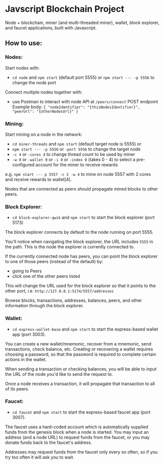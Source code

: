 # Javscript Blockchain Project

Node + blockchain, miner (and multi-threaded miner), wallet, block explorer, and faucet applications, built with Javascript.

## How to use:
### Nodes:

Start nodes with:
- `cd node` and `npm start` (default port 5555) or `npm start --- -p 5556` to change the node port

Connect multiple nodes together with:
- use Postman to interact with node API at `/peers/connect` POST endpoint
Example body:
`{
    "nodeIdentifier": "{thisNodesIdentifier}",
    "peerUrl": "{otherNodesUrl}"
}`

### Mining:

Start mining on a node in the network:
- `cd miner-threads` and `npm start` (default target node is 5555) or
- `npm start --- -p 5556` or `-port 5556` to change the target node
- `-c 4` or `-cores 4` to change thread count to be used by miner
- `-w 0` or `-wallet 0` or `-i 0` or `-index 0` (takes 0 - 4) to select a pre-configured account for the miner to receive rewards

e.g. `npm start --- p 5557 -c 2 -w 4` to mine on node 5557 with 2 cores and receive rewards to wallet[4].

Nodes that are connected as peers should propagate mined blocks to other peers.

### Block Explorer:

- `cd block-explorer-qwik` and `npm start` to start the block explorer (port 5173)

The block explorer connects by default to the node running on port 5555.

You'll notice when navigating the block explorer, the URL includes `5555` in the path. This is the node the explorer is currently connected to.

If the currently connected node has peers, you can point the block explorer to one of those peers (instead of the default) by:
- going to Peers
- click one of the other peers listed

This will change the URL used for the block explorer so that it points to the other port, i.e.
`http://127.0.0.1:5174/5557/addresses`

Browse blocks, transactions, addresses, balances, peers, and other information through the block explorer.

### Wallet:

- `cd express-wallet-base` and `npm start` to start the express-based wallet app (port 3003).

You can create a new wallet/mnemonic, recover from a mnemonic, send transactions, check balance, etc. Creating or recovering a wallet requires choosing a password, so that the password is required to complete certain actions in the wallet.

When sending a transaction or checking balances, you will be able to input the URL of the node you'd like to send the request to.

Once a node receives a transaction, it will propagate that transaction to all of its peers.

### Faucet:

- `cd faucet` and `npm start` to start the express-based faucet app (port 3007).

The faucet uses a hard-coded account which is automatically supplied funds from the genesis block when a node is started. You may input an address (and a node URL) to request funds from the faucet, or you may donate funds back to the faucet's address.

Addresses may request funds from the faucet only every so often, so if you try too often it will ask you to wait.